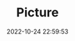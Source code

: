 ---
weight: 1
images:
- /images/edited/57.jpeg
title: Picture
date: 2022-10-24 22:59:53
tags: [luminar neo,work]
---